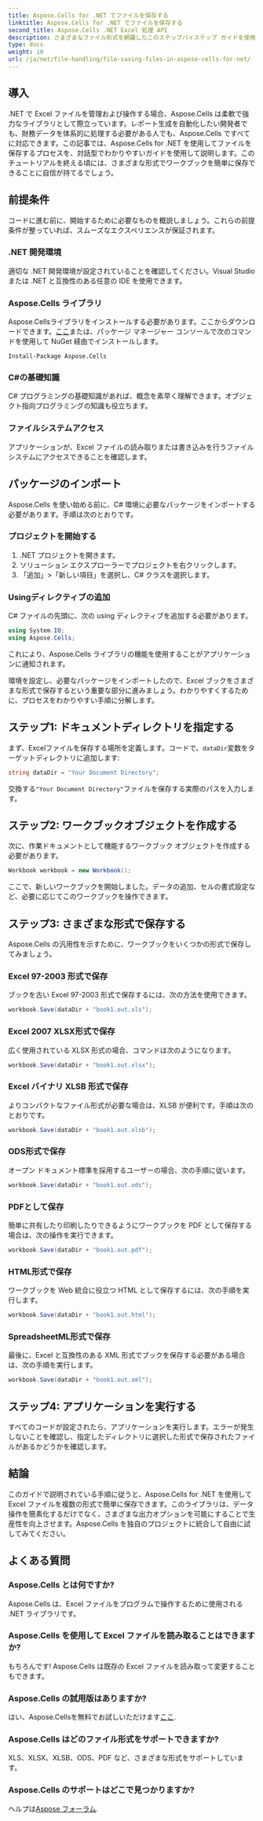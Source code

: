 ```yaml
---
title: Aspose.Cells for .NET でファイルを保存する
linktitle: Aspose.Cells for .NET でファイルを保存する
second_title: Aspose.Cells .NET Excel 処理 API
description: さまざまなファイル形式を網羅したこのステップバイステップ ガイドを使用して、Aspose.Cells for .NET でファイルを保存する方法を学習します。
type: docs
weight: 10
url: /ja/net/file-handling/file-saving-files-in-aspose-cells-for-net/
---
```

## 導入
.NET で Excel ファイルを管理および操作する場合、Aspose.Cells は柔軟で強力なライブラリとして際立っています。レポート生成を自動化したい開発者でも、財務データを体系的に処理する必要がある人でも、Aspose.Cells ですべてに対応できます。この記事では、Aspose.Cells for .NET を使用してファイルを保存するプロセスを、対話型でわかりやすいガイドを使用して説明します。このチュートリアルを終える頃には、さまざまな形式でワークブックを簡単に保存できることに自信が持てるでしょう。

## 前提条件

コードに進む前に、開始するために必要なものを概説しましょう。これらの前提条件が整っていれば、スムーズなエクスペリエンスが保証されます。

### .NET 開発環境
適切な .NET 開発環境が設定されていることを確認してください。Visual Studio または .NET と互換性のある任意の IDE を使用できます。

### Aspose.Cells ライブラリ
 Aspose.Cellsライブラリをインストールする必要があります。ここからダウンロードできます。[ここ](https://releases.aspose.com/cells/net/)または、パッケージ マネージャー コンソールで次のコマンドを使用して NuGet 経由でインストールします。
```
Install-Package Aspose.Cells
```

### C#の基礎知識
C# プログラミングの基礎知識があれば、概念を素早く理解できます。オブジェクト指向プログラミングの知識も役立ちます。

### ファイルシステムアクセス
アプリケーションが、Excel ファイルの読み取りまたは書き込みを行うファイル システムにアクセスできることを確認します。 

## パッケージのインポート

Aspose.Cells を使い始める前に、C# 環境に必要なパッケージをインポートする必要があります。手順は次のとおりです。

### プロジェクトを開始する
1. .NET プロジェクトを開きます。
2. ソリューション エクスプローラーでプロジェクトを右クリックします。
3. 「追加」>「新しい項目」を選択し、C# クラスを選択します。

### Usingディレクティブの追加
C# ファイルの先頭に、次の using ディレクティブを追加する必要があります。
```csharp
using System.IO;
using Aspose.Cells;
```
これにより、Aspose.Cells ライブラリの機能を使用することがアプリケーションに通知されます。

環境を設定し、必要なパッケージをインポートしたので、Excel ブックをさまざまな形式で保存するという重要な部分に進みましょう。わかりやすくするために、プロセスをわかりやすい手順に分解します。

## ステップ1: ドキュメントディレクトリを指定する

まず、Excelファイルを保存する場所を定義します。コードで、`dataDir`変数をターゲットディレクトリに追加します:

```csharp
string dataDir = "Your Document Directory"; 
```
交換する`"Your Document Directory"`ファイルを保存する実際のパスを入力します。

## ステップ2: ワークブックオブジェクトを作成する

次に、作業ドキュメントとして機能するワークブック オブジェクトを作成する必要があります。
```csharp
Workbook workbook = new Workbook(); 
```
ここで、新しいワークブックを開始しました。データの追加、セルの書式設定など、必要に応じてこのワークブックを操作できます。

## ステップ3: さまざまな形式で保存する

Aspose.Cells の汎用性を示すために、ワークブックをいくつかの形式で保存してみましょう。

### Excel 97-2003 形式で保存

ブックを古い Excel 97-2003 形式で保存するには、次の方法を使用できます。
```csharp
workbook.Save(dataDir + "book1.out.xls"); 
```

### Excel 2007 XLSX形式で保存
広く使用されている XLSX 形式の場合、コマンドは次のようになります。
```csharp
workbook.Save(dataDir + "book1.out.xlsx"); 
```

### Excel バイナリ XLSB 形式で保存
よりコンパクトなファイル形式が必要な場合は、XLSB が便利です。手順は次のとおりです。
```csharp
workbook.Save(dataDir + "book1.out.xlsb"); 
```

### ODS形式で保存
オープン ドキュメント標準を採用するユーザーの場合、次の手順に従います。
```csharp
workbook.Save(dataDir + "book1.out.ods"); 
```

### PDFとして保存
簡単に共有したり印刷したりできるようにワークブックを PDF として保存する場合は、次の操作を実行できます。
```csharp
workbook.Save(dataDir + "book1.out.pdf"); 
```

### HTML形式で保存
ワークブックを Web 統合に役立つ HTML として保存するには、次の手順を実行します。
```csharp
workbook.Save(dataDir + "book1.out.html"); 
```

### SpreadsheetML形式で保存
最後に、Excel と互換性のある XML 形式でブックを保存する必要がある場合は、次の手順を実行します。
```csharp
workbook.Save(dataDir + "book1.out.xml"); 
```

## ステップ4: アプリケーションを実行する 

すべてのコードが設定されたら、アプリケーションを実行します。エラーが発生しないことを確認し、指定したディレクトリに選択した形式で保存されたファイルがあるかどうかを確認します。 

## 結論

このガイドで説明されている手順に従うと、Aspose.Cells for .NET を使用して Excel ファイルを複数の形式で簡単に保存できます。このライブラリは、データ操作を簡素化するだけでなく、さまざまな出力オプションを可能にすることで生産性を向上させます。Aspose.Cells を独自のプロジェクトに統合して自由に試してみてください。

## よくある質問

### Aspose.Cells とは何ですか?  
Aspose.Cells は、Excel ファイルをプログラムで操作するために使用される .NET ライブラリです。

### Aspose.Cells を使用して Excel ファイルを読み取ることはできますか?  
もちろんです! Aspose.Cells は既存の Excel ファイルを読み取って変更することもできます。

### Aspose.Cells の試用版はありますか?  
はい、Aspose.Cellsを無料でお試しいただけます[ここ](https://releases.aspose.com/).

### Aspose.Cells はどのファイル形式をサポートできますか?  
XLS、XLSX、XLSB、ODS、PDF など、さまざまな形式をサポートしています。

### Aspose.Cells のサポートはどこで見つかりますか?  
ヘルプは[Aspose フォーラム](https://forum.aspose.com/c/cells/9).